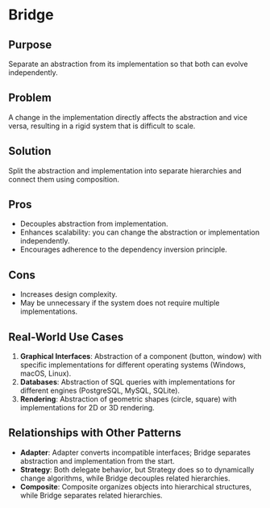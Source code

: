 # **Bridge**

## **Purpose**

Separate an abstraction from its implementation so that both can evolve independently.

## **Problem**

A change in the implementation directly affects the abstraction and vice versa, resulting in a rigid system that is difficult to scale.

## **Solution**

Split the abstraction and implementation into separate hierarchies and connect them using composition.

## **Pros**

- Decouples abstraction from implementation.
- Enhances scalability: you can change the abstraction or implementation independently.
- Encourages adherence to the dependency inversion principle.

## **Cons**

- Increases design complexity.
- May be unnecessary if the system does not require multiple implementations.

## **Real-World Use Cases**

1. **Graphical Interfaces**: Abstraction of a component (button, window) with specific implementations for different operating systems (Windows, macOS, Linux).
2. **Databases**: Abstraction of SQL queries with implementations for different engines (PostgreSQL, MySQL, SQLite).
3. **Rendering**: Abstraction of geometric shapes (circle, square) with implementations for 2D or 3D rendering.

## **Relationships with Other Patterns**

- **Adapter**: Adapter converts incompatible interfaces; Bridge separates abstraction and implementation from the start.
- **Strategy**: Both delegate behavior, but Strategy does so to dynamically change algorithms, while Bridge decouples related hierarchies.
- **Composite**: Composite organizes objects into hierarchical structures, while Bridge separates related hierarchies.
